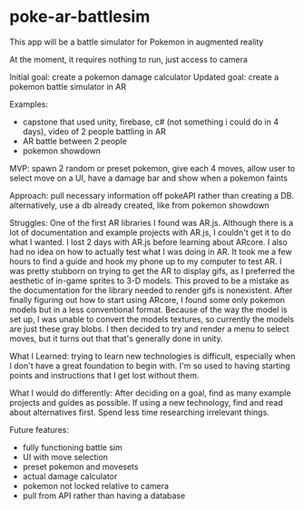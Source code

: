 # poke-ar-battlesim

This app will be a battle simulator for Pokemon in augmented reality

At the moment, it requires nothing to run, just access to camera

Initial goal: create a pokemon damage calculator
Updated goal: create a pokemon battle simulator in AR

Examples: 
 - capstone that used unity, firebase, c# (not something i could do in 4 days), video of 2 people battling in AR
 - AR battle between 2 people
 - pokemon showdown
 
MVP: spawn 2 random or preset pokemon, give each 4 moves, allow user to select move on a UI, have a damage bar and show when a pokemon faints

Approach: pull necessary information off pokeAPI rather than creating a DB. alternatively, use a db already created, like from pokemon showdown

Struggles: One of the first AR libraries I found was AR.js. Although there is a lot of documentation and example projects with AR.js, I couldn't get it to do what I wanted. I lost 2 days with AR.js before learning about ARcore. I also had no idea on how to actually test what I was doing in AR. It took me a few hours to find a guide and hook my phone up to my computer to test AR. I was pretty stubborn on trying to get the AR to display gifs, as I preferred the aesthetic of in-game sprites to 3-D models. This proved to be a mistake as the documentation for the library needed to render gifs is nonexistent. After finally figuring out how to start using ARcore, I found some only pokemon models but in a less conventional format. Because of the way the model is set up, I was unable to convert the models textures, so currently the models are just these gray blobs. I then decided to try and render a menu to select moves, but it turns out that that's generally done in unity.

What I Learned: trying to learn new technologies is difficult, especially when I don't have a great foundation to begin with. I'm so used to having starting points and instructions that I get lost without them.

What I would do differently: After deciding on a goal, find as many example projects and guides as possible. If using a new technology, find and read about alternatives first. Spend less time researching irrelevant things.

Future features:
 - fully functioning battle sim
  - UI with move selection
 - preset pokemon and movesets
 - actual damage calculator
 - pokemon not locked relative to camera
 - pull from API rather than having a database
